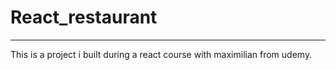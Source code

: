 # React_restaurant
<hr>
This is a project i built during a react course with maximilian from udemy. 